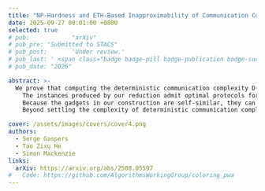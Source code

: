 ```yaml
---
title: "NP-Hardness and ETH-Based Inapproximability of Communication Complexity via Relaxed Interlacing"
date: 2025-09-27 00:01:00 +0800
selected: true
# pub:            "arXiv"
# pub_pre: "Submitted to STACS"
# pub_post:       'Under review.'
# pub_last: ' <span class="badge badge-pill badge-publication badge-success">Spotlight</span>'
# pub_date: "2026"

abstract: >-
  We prove that computing the deterministic communication complexity D(f) of a Boolean function is NP-hard in the standard protocol-tree model, answering, independently and concurrently with Hirahara-Llango-Loff (arXiv:2507.10426), a question first posed by Yao (1979). Our reduction builds and expands on a suite of structural "interlacing" lemmas introduced by Mackenzie and Saffidine (arXiv:2411.19003); these lemmas can be reused as black boxes in future lower-bound constructions.
    The instances produced by our reduction admit optimal protocols for self-similar constructions with strong structural properties, giving a flexible framework for the design of reductions showing NP-hardness of deciding the communication complexity of a Boolean matrix. This complements the work by Hirahara, Ilango, and Loff, which establishes NP-hardness in the same model via a different route; our analysis additionally yields reusable structural guarantees and underpins further consequences concerning inapproximability.
    Because the gadgets in our construction are self-similar, they can be recursively embedded. We sketch how this yields, under the Exponential-Time Hypothesis, an additive inapproximability gap that grows without bound. Furthermore we outline a route toward NP-hardness of approximating D(f) within a fixed constant additive error. Full details of the ETH-based inapproximability results will appear in a future version.
    Beyond settling the complexity of deterministic communication complexity itself, the modular framework we develop opens the door to a wider class of reductions and, we believe, will prove useful in tackling other long-standing questions in communication complexity.

cover: /assets/images/covers/cover4.png
authors:
  - Serge Gaspers
  - Tao Zixu He
  - Simon Mackenzie
links:
  arXiv: https://arxiv.org/abs/2508.05597
#   Code: https://github.com/AlgorithmsWorkingGroup/coloring_pwa
---
```

